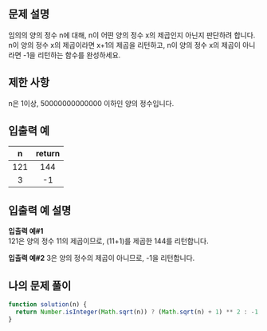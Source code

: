 ## 문제 설명

임의의 양의 정수 n에 대해, n이 어떤 양의 정수 x의 제곱인지 아닌지 판단하려 합니다.  
n이 양의 정수 x의 제곱이라면 x+1의 제곱을 리턴하고, n이 양의 정수 x의 제곱이 아니라면 -1을 리턴하는 함수를 완성하세요.

## 제한 사항

n은 1이상, 50000000000000 이하인 양의 정수입니다.

## 입출력 예

|  n  | return |
| :-: | :----: |
| 121 |  144   |
|  3  |   -1   |

## 입출력 예 설명

**입출력 예#1**  
121은 양의 정수 11의 제곱이므로, (11+1)를 제곱한 144를 리턴합니다.

**입출력 예#2**
3은 양의 정수의 제곱이 아니므로, -1을 리턴합니다.

## 나의 문제 풀이

```javascript
function solution(n) {
  return Number.isInteger(Math.sqrt(n)) ? (Math.sqrt(n) + 1) ** 2 : -1;
}
```
